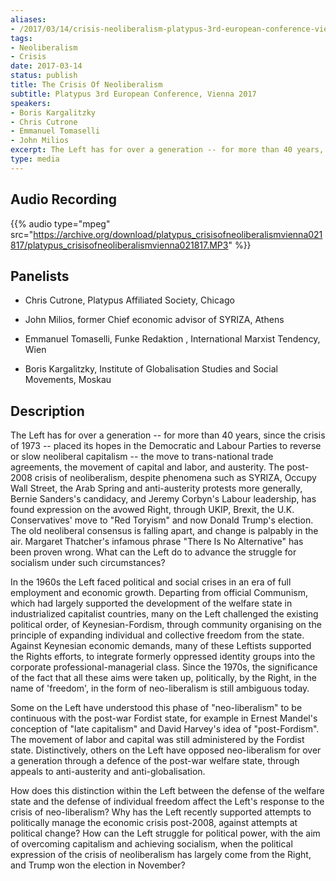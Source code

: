 ```yaml
---
aliases:
- /2017/03/14/crisis-neoliberalism-platypus-3rd-european-conference-vienna-2017
tags:
- Neoliberalism
- Crisis
date: 2017-03-14
status: publish
title: The Crisis Of Neoliberalism
subtitle: Platypus 3rd European Conference, Vienna 2017
speakers:
- Boris Kargalitzky
- Chris Cutrone
- Emmanuel Tomaselli
- John Milios
excerpt: The Left has for over a generation -- for more than 40 years, since the crisis of 1973 -- placed its hopes in the Democratic and Labour Parties to reverse or slow neoliberal capitalism -- the move to trans-national trade agreements, the movement of capital and labor, and austerity. The post-2008 crisis of neoliberalism, despite phenomena such as SYRIZA, Occupy Wall Street, the Arab Spring and anti-austerity protests more generally, Bernie Sanders's candidacy, and Jeremy Corbyn's Labour leadership, has found expression on the avowed Right, through UKIP, Brexit, the U.K. Conservatives' move to 'Red Toryism' and now Donald Trump's election.
type: media
---
```

## Audio Recording

{{% audio type="mpeg" src="https://archive.org/download/platypus_crisisofneoliberalismvienna021817/platypus_crisisofneoliberalismvienna021817.MP3" %}}

## Panelists

- Chris Cutrone, Platypus Affiliated Society, Chicago

- John Milios, former Chief economic advisor of SYRIZA, Athens

- Emmanuel Tomaselli, Funke Redaktion , International Marxist Tendency, Wien

- Boris Kargalitzky, Institute of Globalisation Studies and Social Movements, Moskau

## Description

The Left has for over a generation -- for more than 40 years, since the crisis of 1973 -- placed its hopes in the Democratic and Labour Parties to reverse or slow neoliberal capitalism -- the move to trans-national trade agreements, the movement of capital and labor, and austerity. The post-2008 crisis of neoliberalism, despite phenomena such as SYRIZA, Occupy Wall Street, the Arab Spring and anti-austerity protests more generally, Bernie Sanders's candidacy, and Jeremy Corbyn's Labour leadership, has found expression on the avowed Right, through UKIP, Brexit, the U.K. Conservatives' move to "Red Toryism" and now Donald Trump's election. The old neoliberal consensus is falling apart, and change is palpably in the air. Margaret Thatcher's infamous phrase "There Is No Alternative" has been proven wrong. What can the Left do to advance the struggle for socialism under such circumstances?

In the 1960s the Left faced political and social crises in an era of full employment and economic growth. Departing from official Communism, which had largely supported the development of the welfare state in industrialized capitalist countries, many on the Left challenged the existing political order, of Keynesian-Fordism, through community organising on the principle of expanding individual and collective freedom from the state. Against Keynesian economic demands, many of these Leftists supported the Rights efforts, to integrate formerly oppressed identity groups into the corporate professional-managerial class. Since the 1970s, the significance of the fact that all these aims were taken up, politically, by the Right, in the name of 'freedom', in the form of neo-liberalism is still ambiguous today.

Some on the Left have understood this phase of "neo-liberalism" to be continuous with the post-war Fordist state, for example in Ernest Mandel's conception of "late capitalism" and David Harvey's idea of "post-Fordism". The movement of labor and capital was still administered by the Fordist state. Distinctively, others on the Left have opposed neo-liberalism for over a generation through a defence of the post-war welfare state, through appeals to anti-austerity and anti-globalisation.

How does this distinction within the Left between the defense of the welfare state and the defense of individual freedom affect the Left's response to the crisis of neo-liberalism? Why has the Left recently supported attempts to politically manage the economic crisis post-2008, against attempts at political change? How can the Left struggle for political power, with the aim of overcoming capitalism and achieving socialism, when the political expression of the crisis of neoliberalism has largely come from the Right, and Trump won the election in November?
